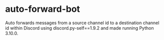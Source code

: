 # auto-forward-bot
Auto forwards messages from a source channel id to a destination channel id within Discord using discord.py-self==1.9.2 and made running Python 3.10.0.
